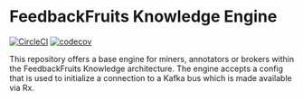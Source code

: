 # FeedbackFruits Knowledge Engine

[![CircleCI](https://circleci.com/gh/feedbackfruits/feedbackfruits-knowledge-engine.svg?style=shield)](https://circleci.com/gh/feedbackfruits/ffeedbackfruits-knowledge-engine)
[![codecov](https://codecov.io/gh/feedbackfruits/feedbackfruits-knowledge-engine/branch/master/graph/badge.svg)](https://codecov.io/gh/feedbackfruits/feedbackfruits-knowledge-engine)

This repository offers a base engine for miners, annotators or brokers within the FeedbackFruits Knowledge architecture. The engine accepts a config that is used to initialize a connection to a Kafka bus which is made available via Rx.
